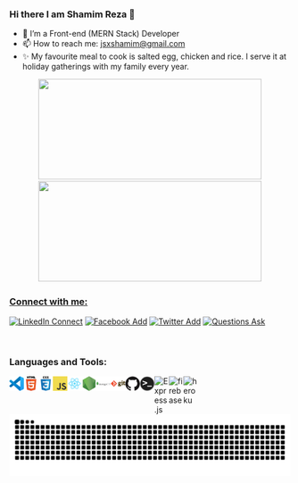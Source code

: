 ### Hi there I am Shamim Reza 👋



- 🌱 I’m a Front-end (MERN Stack) Developer 
- 📫 How to reach me: jsxshamim@gmail.com
- ✨ My favourite meal to cook is salted egg, chicken and rice. I serve it at holiday gatherings with my family every year.


<div align="center">
  <a href="https://shamimreza.me">
  <img height="180em" width="400" src="https://github-readme-stats.vercel.app/api?username=jsxshamim&show_icons=true&theme=react&include_all_commits=true&count_private=true"/>
  <img height="180em" width="400" src="https://github-readme-stats.vercel.app/api/top-langs/?username=jsxshamim&layout=compact&langs_count=7&theme=react"/>
</div>


### Connect with me:

[![LinkedIn Connect](https://img.shields.io/badge/%20-Connect-black?color=14171A&labelColor=212121&logo=linkedin&logoColor=ffffff)](https://www.linkedin.com/in/jsxshamim) 
[![Facebook Add](https://img.shields.io/badge/%20-Follow-black?color=14171A&labelColor=1976d2&logo=facebook&logoColor=ffffff)](https://www.facebook.com/jsxshamim)
[![Twitter Add](https://img.shields.io/badge/%20-Follow-black?color=14171A&labelColor=1976d2&logo=twitter&logoColor=ffffff)](https://twitter.com/jsxshamim)
[![Questions Ask](https://img.shields.io/badge/%20-Questions-black?color=14171A&labelColor=fff&logo=stackoverflow&logoColor=0c0d0e26)](https://stackoverflow.com/users/14978156/shamim-reza) 

<br />

### Languages and Tools:
[<img align="left" alt="Visual Studio Code" width="26px" src="https://raw.githubusercontent.com/github/explore/80688e429a7d4ef2fca1e82350fe8e3517d3494d/topics/visual-studio-code/visual-studio-code.png" />][webdevplaylist]
[<img align="left" alt="HTML5" width="26px" src="https://raw.githubusercontent.com/github/explore/80688e429a7d4ef2fca1e82350fe8e3517d3494d/topics/html/html.png" />][webdevplaylist]
[<img align="left" alt="CSS3" width="26px" src="https://raw.githubusercontent.com/github/explore/80688e429a7d4ef2fca1e82350fe8e3517d3494d/topics/css/css.png" />][cssplaylist]
[<img align="left" alt="JavaScript" width="26px" src="https://raw.githubusercontent.com/github/explore/80688e429a7d4ef2fca1e82350fe8e3517d3494d/topics/javascript/javascript.png" />][jsplaylist]
[<img align="left" alt="React" width="26px" src="https://raw.githubusercontent.com/github/explore/80688e429a7d4ef2fca1e82350fe8e3517d3494d/topics/react/react.png" />][reactplaylist]
[<img align="left" alt="Node.js" width="26px" src="https://raw.githubusercontent.com/github/explore/80688e429a7d4ef2fca1e82350fe8e3517d3494d/topics/nodejs/nodejs.png" />][webdevplaylist]
[<img align="left" alt="MongoDB" width="26px" src="https://raw.githubusercontent.com/github/explore/80688e429a7d4ef2fca1e82350fe8e3517d3494d/topics/mongodb/mongodb.png" />][webdevplaylist]
[<img align="left" alt="Git" width="26px" src="https://raw.githubusercontent.com/github/explore/80688e429a7d4ef2fca1e82350fe8e3517d3494d/topics/git/git.png" />][webdevplaylist]
[<img align="left" alt="GitHub" width="26px" src="https://raw.githubusercontent.com/github/explore/78df643247d429f6cc873026c0622819ad797942/topics/github/github.png" />][webdevplaylist]
[<img align="left" alt="HTML5" width="26px" src="https://raw.githubusercontent.com/github/explore/80688e429a7d4ef2fca1e82350fe8e3517d3494d/topics/terminal/terminal.png" />][webdevplaylist]
[<img align="left" alt="Express.js" width="26px" src="https://encrypted-tbn0.gstatic.com/images?q=tbn%3AANd9GcQ7S33Oq2FeRbyBBA6l1q8PwLVa3SzaONO-9Q&usqp=CAU" />][webdevplaylist]
[<img align="left" alt="firebase" width="26px" src="https://img.icons8.com/color/452/firebase.png" />][webdevplaylist]
[<img align="left" alt="heroku" width="26px" src="https://uploads.sitepoint.com/wp-content/uploads/2016/04/1461122387heroku-logo.jpg" />][webdevplaylist]
<br />
  
  ![Snake animation](https://github.com/jsxshamim/jsxshamim/blob/main/github-user-contribution.svg)

[website]: https://shamimreza.me
[twitter]: https://twitter.com/jsxshamim
[linkedin]: https://www.linkedin.com/in/jsxshamim
[webdevplaylist]: https://www.shamimreza.me
[jsplaylist]: https://www.shamimreza.me
[cssplaylist]: https://www.shamimreza.me
[reactplaylist]: https://www.shamimreza.me
